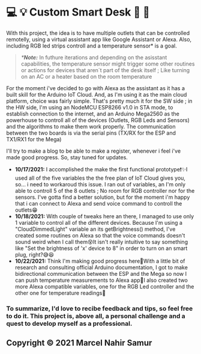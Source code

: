 # :computer: :bulb: Custom Smart Desk :satellite: :electric_plug:

With this project, the idea is to have multiple outlets that can be controlled remotelly, using a virtual assistant app like Google Assistant or Alexa. Also, including RGB led strips controll and a temperature sensor* is a goal.
>_***Note:**_  In futhure iterations and depending on the asisstant capabilities, the temperature sensor might trigger some other routines or actions for devices that aren´t part of the desk itself ; Like turning on an AC or a heater based on the room temperature  

For the moment i've decided to go with Alexa as the assistant as it has a built skill for the Arduino IoT Cloud. And, as I'm using it as the main cloud platform, choice was fairly simple. That's pretty much it for the SW side ; in the HW side, I'm using an NodeMCU ESP8266 v1.0 in STA mode, to establish connection to the internet, and an Arduino Mega2560 as the powerhouse to controll all of the devices (Outlets, RGB Leds and Sensors) and the algorithms to make them work properly. The communication between the two boards is via the serial pins (TX/RX for the ESP and TX1/RX1 for the Mega)

I'll try to make a blog to be able to make a register, whenever i feel i've made good progress. So, stay tuned for updates.

-  **10/17/2021:** I accomplished the make the first functional prototype:exclamation::sparkles:I used all of the five variables the the free plan of IoT Cloud gives you, so... i need to workaroud this issue. I ran out of variables, an I'm only able to controll 5 of the 8 outlets ; No room for RGB controller nor for the sensors. I've gotta find a better solution, but for the moment i'm happy that i can connect to Alexa and send voice command to controll the outlets:grin:
-  **10/18/2021:** With couple of tweaks here an there, I managed to use only 1 variable to control all of the different devices. Because I'm using a "CloudDimmedLight" variable an its getBrightness() method, I've created some routines on Alexa so that the voice commands doesn't sound weird when I call them:dizzy_face:It isn't really intuitive to say something like "Set the brightness of 'x' device to 8" in order to turn on an smart plug, right?:sweat_smile::satisfied:
- **10/22/2021:** Think I'm making good progress here:rocket:With a little bit of research and consulting official Arduino documentation, I got to make bidirectional communication between the ESP and the Mega so now I can push temperature measurements to Alexa app:tada:I also created two more Alexa compatible variables, one for the RGB Led controller and the other one for temperature readings:star2:

### To summarize, I'd love to recibe feedback and tips, so feel free to do it. This project is, above all, a personal challenge and a quest to develop myself as a professional.

## Copyright © 2021 Marcel Nahir Samur
